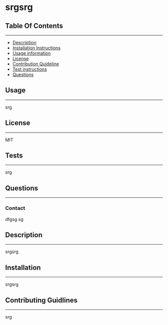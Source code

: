 
  
  # srgsrg

  ## Table Of Contents
  ---
  - [Description](#description) 
  - [Installation Instructions](#installation) 
  - [Usage information](#usage)
  - [License](#license)
  - [Contribution Quideline](#ContributingGuidlines)
  - [Test instructions](#tests)
  - [Questions](#questions)

 
  
  
  
  
  
  
  ## Usage
  ---

  srg
  
  
  ## License 
  -----
  MIT



  ## Tests
  ---
  srg

  ## Questions
  ---
  ### Contact 
  
  dfgsg 
  sg
  
 ## Description
  ---
  srgsrg
  
  
  ## Installation
  ----
  srgsrg


  
  ## Contributing Guidlines
  ----
  srg